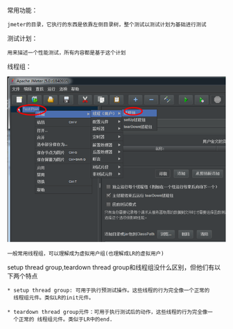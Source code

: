 常用功能：

    jmeter的目录，它执行的东西是依靠左侧目录树，整个测试以测试计划为基础进行测试
    
测试计划：

    用来描述一个性能测试，所有内容都是基于这个计划
    
线程组：

![jmeter](../picture/jmeter5.png)

    一般常用线程组，可以理解成为虚拟用户组(也理解成LR的虚拟用户)
    
    
setup thread group,teardown thread group和线程组没什么区别，但他们有以下两个特点

    * setup thread group: 可用于执行预测试操作。这些线程的行为完全像一个正常的
      线程组元件。类似LR的init元件。
      
    * teardown thread group元件：可用于执行测试后的动作，这些线程的行为完全像一
      个正常的 线程组元件。类似于LR中的end.